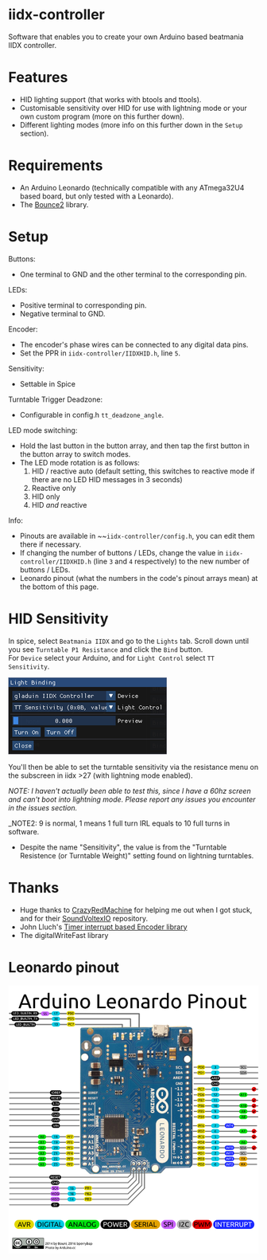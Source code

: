 # iidx-controller
Software that enables you to create your own Arduino based beatmania IIDX controller.

# Features
 - HID lighting support (that works with btools and ttools).
 - Customisable sensitivity over HID for use with lightning mode or your own custom program (more on this further down).
 - Different lighting modes (more info on this further down in the `Setup` section).

# Requirements
 - An Arduino Leonardo (technically compatible with any ATmega32U4 based board, but only tested with a Leonardo).
 - The [Bounce2](https://www.arduino.cc/reference/en/libraries/bounce2/) library.

# Setup
Buttons:
 - One terminal to GND and the other terminal to the corresponding pin.

LEDs:
 - Positive terminal to corresponding pin.
 - Negative terminal to GND.

Encoder:
 - The encoder's phase wires can be connected to any digital data pins.
 - Set the PPR in `iidx-controller/IIDXHID.h`, line `5`.
 
Sensitivity:
 - Settable in Spice

Turntable Trigger Deadzone:
 - Configurable in config.h `tt_deadzone_angle`.

LED mode switching:
 - Hold the last button in the button array, and then tap the first button in the button array to switch modes.
 - The LED mode rotation is as follows:
   1. HID / reactive auto (default setting, this switches to reactive mode if there are no LED HID messages in 3 seconds)
   2. Reactive only
   3. HID only
   4. HID _and_ reactive

Info:
 - Pinouts are available in ~~`iidx-controller/config.h`, you can edit them there if necessary.
 - If changing the number of buttons / LEDs, change the value in `iidx-controller/IIDXHID.h` (line `3` and `4` respectively) to the new number of buttons / LEDs.
 - Leonardo pinout (what the numbers in the code's pinout arrays mean) at the bottom of this page.

# HID Sensitivity
In spice, select `Beatmania IIDX` and go to the `Lights` tab. Scroll down until you see `Turntable P1 Resistance` and click the `Bind` button.  
For `Device` select your Arduino, and for `Light Control` select `TT Sensitivity`.

![Spice setup](spicecfg.png)

You'll then be able to set the turntable sensitivity via the resistance menu on the subscreen in iidx >27 (with lightning mode enabled).

_NOTE: I haven't actually been able to test this, since I have a 60hz screen and can't boot into lightning mode. Please report any issues you encounter in the issues section._

_NOTE2: 9 is normal, 1 means 1 full turn IRL equals to 10 full turns in software.
 - Despite the name "Sensitivity", the value is from the "Turntable Resistence (or Turntable Weight)" setting found on lightning turntables.

# Thanks
- Huge thanks to [CrazyRedMachine](https://github.com/CrazyRedMachine) for helping me out when I got stuck, and for their [SoundVoltexIO](https://github.com/CrazyRedMachine/SoundVoltexIO) repository.
- John Lluch's [Timer interrupt based Encoder library](https://github.com/John-Lluch/Encoder)
- The digitalWriteFast library

# Leonardo pinout
 
![Leo pinout](https://raw.githubusercontent.com/Bouni/Arduino-Pinout/master/Arduino%20Leonardo%20Pinout.png)

